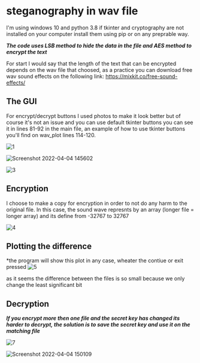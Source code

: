 # steganography in wav file
I'm using windows 10 and python 3.8
if tkinter and cryptography are not installed on your computer install them using pip or on any preprable way.

***The code uses LSB method to hide the data in the file and AES method to encrypt the text***

For start I would say that the length of the text that can be encrypted depends on the wav file that choosed, as a practice you can download free wav sound effects on the following link:
https://mixkit.co/free-sound-effects/

## The GUI
For encrypt/decrypt buttons I used photos to make it look better but of course it's not an issue and you can use default tkinter buttons
you can see it in lines 81-92 in the main file, an example of how to use tkinter buttons you'll find on wav_plot lines 114-120.


![1](https://user-images.githubusercontent.com/89344951/161540214-cd80ef91-de31-4237-91d6-d8ba15ca3180.jpg)

![Screenshot 2022-04-04 145602](https://user-images.githubusercontent.com/89344951/161540281-64aaf9b0-79f2-48f7-a2b6-de6267a04e4e.jpg)


![3](https://user-images.githubusercontent.com/89344951/161540352-7debd812-a254-419d-ac7d-a8bc7863fefe.jpg)

## Encryption
I choose to make a copy for encryption in order to not do any harm to the original file.
In this case, the sound wave represnts by an array (longer file = longer array) and its define from -32767 to 32767

![4](https://user-images.githubusercontent.com/89344951/161542056-697394cd-c0a2-454c-97b8-a037185141cd.jpg)

## Plotting the difference 
*the program will show this plot in any case, wheater the contiue or exit pressed
![5](https://user-images.githubusercontent.com/89344951/161542092-7f700bed-4d65-4bcc-919e-4df300bbd9a4.jpg)

as it seems the difference between the files is so small because we only change the least significant bit

## Decryption
***If you encrypt more then one file and the secret key has changed its harder to decrypt, the solution is to save the secret key and use it on the matching file***

![7](https://user-images.githubusercontent.com/89344951/161544698-635a121b-9c34-4b1e-bff0-fcac298d6586.jpg)

![Screenshot 2022-04-04 150109](https://user-images.githubusercontent.com/89344951/161544726-7c9ec203-c69a-42e3-9770-f4ae579f3e18.jpg)

